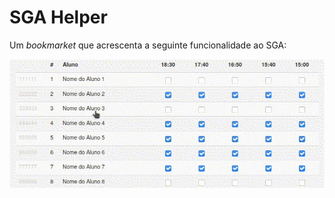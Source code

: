 # SGA Helper

Um *bookmarket* que acrescenta a seguinte funcionalidade ao SGA:

![example](SGAHelper.gif)
